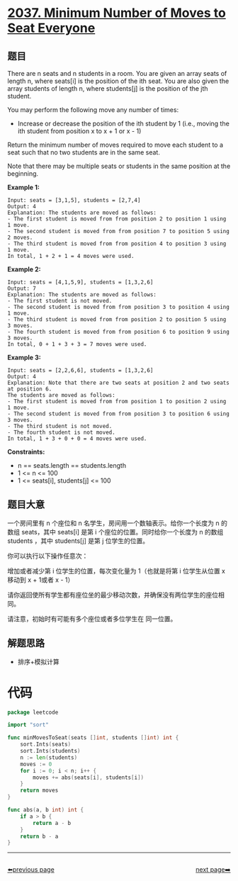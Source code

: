 # [2037. Minimum Number of Moves to Seat Everyone](https://leetcode.com/problems/minimum-number-of-moves-to-seat-everyone/)

## 题目

There are n seats and n students in a room. You are given an array seats of length n, where seats[i] is the position of the ith seat. You are also given the array students of length n, where students[j] is the position of the jth student.

You may perform the following move any number of times:

- Increase or decrease the position of the ith student by 1 (i.e., moving the ith student from position x to x + 1 or x - 1)

Return the minimum number of moves required to move each student to a seat such that no two students are in the same seat.

Note that there may be multiple seats or students in the same position at the beginning.

**Example 1:**

    Input: seats = [3,1,5], students = [2,7,4]
    Output: 4
    Explanation: The students are moved as follows:
    - The first student is moved from from position 2 to position 1 using 1 move.
    - The second student is moved from from position 7 to position 5 using 2 moves.
    - The third student is moved from from position 4 to position 3 using 1 move.
    In total, 1 + 2 + 1 = 4 moves were used.

**Example 2:**

    Input: seats = [4,1,5,9], students = [1,3,2,6]
    Output: 7
    Explanation: The students are moved as follows:
    - The first student is not moved.
    - The second student is moved from from position 3 to position 4 using 1 move.
    - The third student is moved from from position 2 to position 5 using 3 moves.
    - The fourth student is moved from from position 6 to position 9 using 3 moves.
    In total, 0 + 1 + 3 + 3 = 7 moves were used.

**Example 3:**

    Input: seats = [2,2,6,6], students = [1,3,2,6]
    Output: 4
    Explanation: Note that there are two seats at position 2 and two seats at position 6.
    The students are moved as follows:
    - The first student is moved from from position 1 to position 2 using 1 move.
    - The second student is moved from from position 3 to position 6 using 3 moves.
    - The third student is not moved.
    - The fourth student is not moved.
    In total, 1 + 3 + 0 + 0 = 4 moves were used.

**Constraints:**

- n == seats.length == students.length
- 1 <= n <= 100
- 1 <= seats[i], students[j] <= 100

## 题目大意

一个房间里有 n 个座位和 n 名学生，房间用一个数轴表示。给你一个长度为 n 的数组 seats，其中 seats[i] 是第 i 个座位的位置。同时给你一个长度为 n 的数组 students ，其中 students[j] 是第 j 位学生的位置。

你可以执行以下操作任意次：

增加或者减少第 i 位学生的位置，每次变化量为 1（也就是将第 i 位学生从位置 x 移动到 x + 1或者 x - 1）

请你返回使所有学生都有座位坐的最少移动次数，并确保没有两位学生的座位相同。

请注意，初始时有可能有多个座位或者多位学生在 同一位置。

## 解题思路

- 排序+模拟计算

# 代码

```go
package leetcode

import "sort"

func minMovesToSeat(seats []int, students []int) int {
	sort.Ints(seats)
	sort.Ints(students)
	n := len(students)
	moves := 0
	for i := 0; i < n; i++ {
		moves += abs(seats[i], students[i])
	}
	return moves
}

func abs(a, b int) int {
	if a > b {
		return a - b
	}
	return b - a
}
```



----------------------------------------------
<div style="display: flex;justify-content: space-between;align-items: center;">
<p><a href="https://books.halfrost.com/leetcode/ChapterFour/2000~2099/2022.Convert-1D-Array-Into-2D-Array/">⬅️previous page</a></p>
<p><a href="https://books.halfrost.com/leetcode/ChapterFour/2000~2099/2038.Remove-Colored-Pieces-if-Both-Neighbors-are-the-Same-Color/">next page➡️</a></p>
</div>
